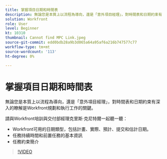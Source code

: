 ```yaml
---
title: 掌握項目日期和時間表
description: 無論您是本質上以流程為導向，還是「意外項目經理」，對時間表和日期約束有深入的瞭解是Workfront規劃和執行工作的關鍵。
solution: Workfront
role: User
level: Beginner
kt: 10310
thumbnail: Cannot find MPC Link.jpeg
source-git-commit: edd0bdb28a9b3d065a64a95af6a216b747577c77
workflow-type: tm+mt
source-wordcount: '113'
ht-degree: 0%

---
```


# 掌握項目日期和時間表

無論您是本質上以流程為導向，還是「意外項目經理」，對時間表和日期約束有深入的瞭解是Workfront規劃和執行工作的關鍵。

請與Workfront培訓與交付部經理克里斯·克尼特爾一起聽一聽：

* Workfront可用的日期類型，包括計畫、實際、預計、提交和估計日期。
* 任務持續時間和前置任務的基本資訊
* 任務約束簡介

>[!VIDEO](https://video.tv.adobe.com/v/Cannot查找MPC連結/?quality=12&amp;learn=on)
